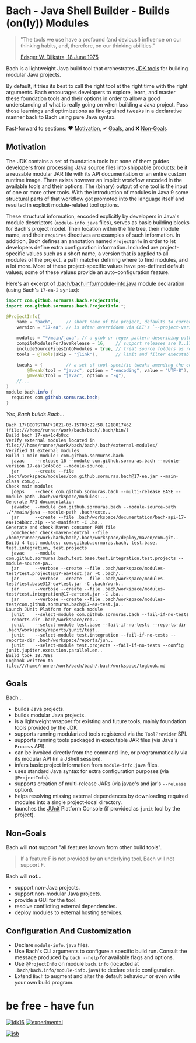 # Bach - Java Shell Builder - Builds (on(ly)) Modules

> "The tools we use have a profound (and devious!) influence on our thinking habits, and, therefore, on our thinking abilities."
>
> [Edsger W. Dijkstra, 18 June 1975](https://www.cs.virginia.edu/~evans/cs655/readings/ewd498.html)

Bach is a lightweight Java build tool that orchestrates [JDK tools] for building modular Java projects.

By default, it tries its best to call the right tool at the right time with the right arguments. Bach encourages
developers to explore, learn, and master these foundation tools and their options in order to allow a good understanding
of what is really going on when building a Java project. Pass those learnings and optimizations as fine-grained tweaks
in a declarative manner back to Bach using pure Java syntax.

Fast-forward to sections: ♥ [Motivation](#motivation), ✔ [Goals](#goals), and ❌ [Non-Goals](#non-goals)

## Motivation

The JDK contains a set of foundation tools but none of them guides developers from processing Java source files into
shippable products: be it a reusable modular JAR file with its API documentation or an entire custom runtime image.
There exists however an implicit workflow encoded in the available tools and their options. The (binary)
output of one tool is the input of one or more other tools. With the introduction of modules in Java 9 some structural
parts of that workflow got promoted into the language itself and resulted in explicit module-related tool options.

These structural information, encoded explicitly by developers in Java's module descriptors (`module-info.java` files),
serves as basic building blocks for Bach's project model. Their location within the file tree, their module name, and
their `requires` directives are examples of such information. In addition, Bach defines an annotation
named `ProjectInfo` in order to let developers define extra configuration information. Included are project-specific
values such as a short name, a version that is applied to all modules of the project, a path matcher defining where to
find modules, and a lot more. Most of these project-specific values have pre-defined default values; some of these
values provide an auto-configuration feature.

Here's an excerpt of [.bach/bach.info/module-info.java](.bach/bach.info/module-info.java) module declaration
(using Bach's `17-ea-2` syntax):

```java
import com.github.sormuras.bach.ProjectInfo;
import com.github.sormuras.bach.ProjectInfo.*;

@ProjectInfo(
    name = "bach",     // short name of the project, defaults to current working directory's name
    version = "17-ea", // is often overridden via CLI's `--project-version 17-ea+1c4b8cc` option

    modules = "*/main/java", // a glob or regex pattern describing paths to module-info.java files
    compileModulesForJavaRelease = 16,    // support releases are 8..17 (consult `javac --help`)
    includeSourceFilesIntoModules = true, // treat source folders as resource folders
    tools = @Tools(skip = "jlink"),       // limit and filter executable tools by their names

    tweaks = {         // a set of tool-specific tweaks amending the computed tool call arguments
        @Tweak(tool = "javac", option = "-encoding", value = "UTF-8"), // JEP 400 will kill this line
        @Tweak(tool = "javac", option = "-g"),
    //...
)
module bach.info {
  requires com.github.sormuras.bach;
}
```

_Yes, Bach builds Bach..._

```text
Bach 17+BOOTSTRAP+2021-03-15T08:22:58.121801746Z (file:///home/runner/work/bach/bach/.bach/bin/)
Build bach 17-ea+1c4b8cc
Verify external modules located in file:///home/runner/work/bach/bach/.bach/external-modules/
Verified 11 external modules
Build 1 main module: com.github.sormuras.bach
  javac    --release 16 --module com.github.sormuras.bach --module-version 17-ea+1c4b8cc --module-source..
  jar      --create --file .bach/workspace/modules/com.github.sormuras.bach@17-ea.jar --main-class com.g..
Check main modules
  jdeps    --check com.github.sormuras.bach --multi-release BASE --module-path .bach/workspace/modules:...
Generate API documentation
  javadoc  --module com.github.sormuras.bach --module-source-path ./*/main/java --module-path .bach/exte..
  jar      --create --file .bach/workspace/documentation/bach-api-17-ea+1c4b8cc.zip --no-manifest -C .ba..
Generate and check Maven consumer POM file
  pomchecker check-maven-central --file /home/runner/work/bach/bach/.bach/workspace/deploy/maven/com.git..
Build 4 test modules: com.github.sormuras.bach, test.base, test.integration, test.projects
  javac    --module com.github.sormuras.bach,test.base,test.integration,test.projects --module-source-pa..
  jar      --verbose --create --file .bach/workspace/modules-test/test.projects@17-ea+test.jar -C .bach/..
  jar      --verbose --create --file .bach/workspace/modules-test/test.base@17-ea+test.jar -C .bach/work..
  jar      --verbose --create --file .bach/workspace/modules-test/test.integration@17-ea+test.jar -C .ba..
  jar      --verbose --create --file .bach/workspace/modules-test/com.github.sormuras.bach@17-ea+test.ja..
Launch JUnit Platform for each module
  junit    --select-module com.github.sormuras.bach --fail-if-no-tests --reports-dir .bach/workspace/rep..
  junit    --select-module test.base --fail-if-no-tests --reports-dir .bach/workspace/reports/junit/test..
  junit    --select-module test.integration --fail-if-no-tests --reports-dir .bach/workspace/reports/jun..
  junit    --select-module test.projects --fail-if-no-tests --config junit.jupiter.execution.parallel.en..
Build took 18.788s
Logbook written to file:///home/runner/work/bach/bach/.bach/workspace/logbook.md
```

## Goals

Bach...

- builds Java projects.
- builds modular Java projects.
- is a lightweight wrapper for existing and future tools, mainly foundation tools provided by the JDK.
- supports running modularized tools registered via the `ToolProvider` SPI.
- supports running tools packaged in executable JAR files (via Java's `Process` API).
- can be invoked directly from the command line, or programmatically via its modular API (in a JShell session).
- infers basic project information from `module-info.java` files.
- uses standard Java syntax for extra configuration purposes (via `@ProjectInfo`).
- supports creation of multi-release JARs (via javac's and jar's `--release` option).
- helps resolving missing external dependences by downloading required modules into a single project-local directory.
- launches the [JUnit] Platform Console (if provided as `junit` tool by the project).

## Non-Goals

Bach will **not** support "all features known from other build tools".

> If a feature F is not provided by an underlying tool, Bach will not support F.

Bach will **not**...

- support non-Java projects.
- support non-modular Java projects.
- provide a GUI for the tool.
- resolve conflicting external dependencies.
- deploy modules to external hosting services.

## Configuration And Customization

- Declare `module-info.java` files.
- Use Bach's CLI arguments to configure a specific build run. Consult the message produced by `bach --help` for
  available flags and options.
- Use `@ProjectInfo` on module `bach.info` (locacted at `.bach/bach.info/module-info.java`) to declare static
  configuration.
- Extend `Bach` to augment and alter the default behaviour or even write your own build program.

# be free - have fun

[![jdk16](https://img.shields.io/badge/JDK-16-blue.svg)](https://jdk.java.net)
[![experimental](https://img.shields.io/badge/API-experimental-yellow.svg)](https://sormuras.github.io/api/bach/17-ea)

[![jsb](https://upload.wikimedia.org/wikipedia/commons/thumb/6/65/Bachsiegel.svg/220px-Bachsiegel.svg.png)](https://wikipedia.org/wiki/Johann_Sebastian_Bach)

[JDK]: https://jdk.java.net

[JDK tools]: https://docs.oracle.com/en/java/javase/16/docs/specs/man/index.html

[JUnit]: https://junit.org

